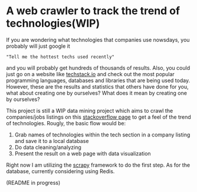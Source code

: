 # A web crawler to track the trend of technologies(WIP)

If you are wondering what technologies that companies use nowsdays, you probably will just google it 
```
"Tell me the hottest techs used recently"
```
and you will probably get hundreds of thousands of results. Also, you could just go on a website like [techstack.io](http://techstacks.io/) and check out the most popular programming languages, databases and libraries that are being used today. However, these are the results and statistics that others have done for you, what about creating one by ourselves? What does it mean by creating one by ourselves? 

This project is still a WIP data mining project which aims to crawl the companies/jobs listings on this [stackoverflow page](http://stackoverflow.com/jobs/companies) to get a feel of the trend of technologies. Rougly, the basic flow would be:
1. Grab names of technologies within the tech section in a company listing and save it to a local database
2. Do data cleaning/analyzing
3. Present the result on a web page with data visualization

Right now I am utilizing the [scrapy](http://scrapy.org/) framework to do the first step. As for the database, currently considering using Redis.


(README in progress) 
